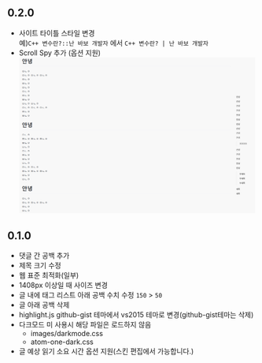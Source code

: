 ## 0.2.0
- 사이트 타이틀 스타일 변경  
예)`C++ 변수란?::난 바보 개발자` 에서 `C++ 변수란? | 난 바보 개발자`
- Scroll Spy 추가 (옵션 지원)
![](./gif1.gif)  

## 0.1.0
- 댓글 간 공백 추가
- 제목 크기 수정
- 웹 표준 최적화(일부)
- 1408px 이상일 때 사이즈 변경
- 글 내에 태그 리스트 아래 공백 수치 수정 `150` > `50`
- 글 아래 공백 삭제
- highlight.js github-gist 테마에서 vs2015 테마로 변경(github-gist테마는 삭제)
- 다크모드 미 사용시 해당 파일은 로드하지 않음
    + images/darkmode.css
    + atom-one-dark.css
- 글 예상 읽기 소요 시간 옵션 지원(스킨 편집에서 가능합니다.)
